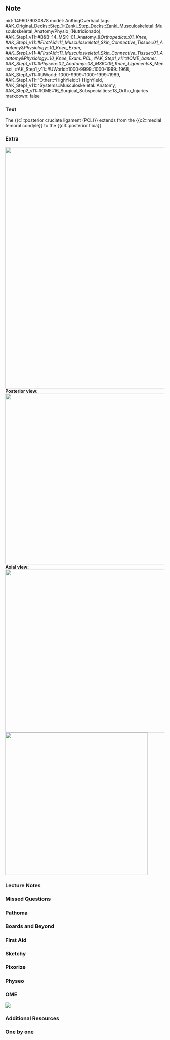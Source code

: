 ## Note
nid: 1496079030878
model: AnKingOverhaul
tags: #AK_Original_Decks::Step_1::Zanki_Step_Decks::Zanki_Musculoskeletal::Musculoskeletal_Anatomy/Physio_(Nutricionado), #AK_Step1_v11::#B&B::14_MSK::01_Anatomy_&_Orthopedics::01_Knee, #AK_Step1_v11::#FirstAid::11_Musculoskeletal_Skin_Connective_Tissue::01_Anatomy_&_Physiology::10_Knee_Exam, #AK_Step1_v11::#FirstAid::11_Musculoskeletal_Skin_Connective_Tissue::01_Anatomy_&_Physiology::10_Knee_Exam::PCL, #AK_Step1_v11::#OME_banner, #AK_Step1_v11::#Physeo::02_Anatomy::08_MSK::09_Knee_Ligaments_&_Menisci, #AK_Step1_v11::#UWorld::1000-9999::1000-1999::1968, #AK_Step1_v11::#UWorld::1000-9999::1000-1999::1969, #AK_Step1_v11::^Other::^HighYield::1-HighYield, #AK_Step1_v11::^Systems::Musculoskeletal::Anatomy, #AK_Step2_v11::#OME::16_Surgical_Subspecialties::18_Ortho_Injuries
markdown: false

### Text
The {{c1::posterior cruciate ligament (PCL)}} extends from the {{c2::medial femoral condyle}} to the {{c3::posterior tibia}}

### Extra
<div>
  <b><img src="paste-52669183950849.jpg" class="resizer" style=
  "width: 761px;"></b>
</div>
<div>
  <div>
    <b>Posterior view:</b>
  </div>
  <div><img src="paste-48146583388161.jpg" class="resizer" style=
  "width: 538px;"></div>
  <div>
    <div>
      <b>Axial view:</b>
    </div>
    <div>
      <b><img src="paste-406875136851969.jpg" class="resizer"
      style="width: 513px;"></b>
      <div><img src="paste-173482319020033.jpg" class="resizer"
      style="width: 450px;"></div>
    </div>
  </div>
</div>

### Lecture Notes


### Missed Questions


### Pathoma


### Boards and Beyond


### First Aid


### Sketchy


### Pixorize


### Physeo


### OME
<div class="ome-widget">
  <a href="https://onlinemeded.org?ref=anki"><img src=
  "_OME_AnkiFlashcards_General_3.png"></a>
</div>

### Additional Resources


### One by one

